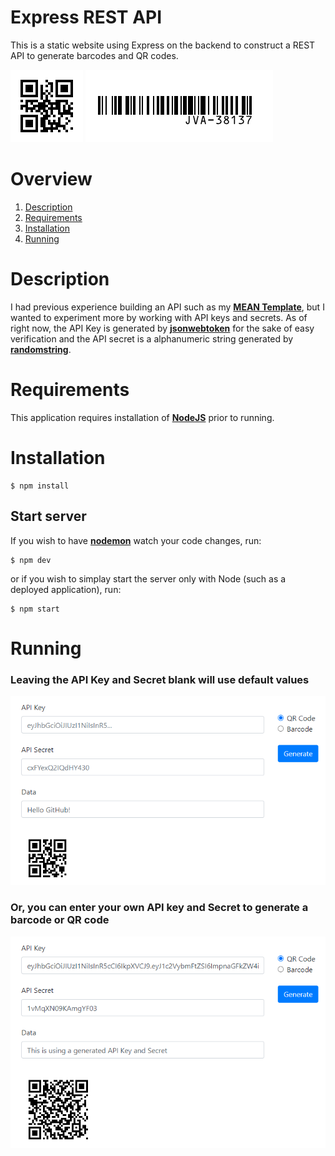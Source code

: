 
# Express REST API

This is a static website using Express on the backend to construct a REST API to generate barcodes and QR codes.

![](/pics/qrcode.png) ![](/pics/barcode.png)

# Overview

1. [Description](#description)
2. [Requirements](#requirements)
3. [Installation](#installation)
4. [Running](#running)

# Description

I had previous experience building an API such as my [**MEAN Template**](https://github.com/jghaden/mean-template), but I wanted to experiment more by working with API keys and secrets. As of right now, the API Key is generated by [**jsonwebtoken**](https://www.npmjs.com/package/jsonwebtoken) for the sake of easy verification and the API secret is a alphanumeric string generated by [**randomstring**](https://www.npmjs.com/package/randomstring).

# Requirements

This application requires installation of [**NodeJS**](https://nodejs.org/) prior to running.

# Installation
```
$ npm install
```

## Start server

If you wish to have [**nodemon**](https://www.npmjs.com/package/nodemon) watch your code changes, run:

```
$ npm dev
```

or if you wish to simplay start the server only with Node (such as a deployed application), run:

```
$ npm start
```

# Running

### Leaving the API Key and Secret blank will use default values

![](/pics/gen-with-default.png)

### Or, you can enter your own API key and Secret to generate a barcode or QR code

![](/pics/gen-with-custom.png)